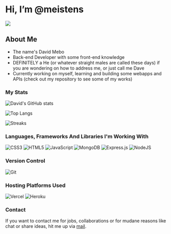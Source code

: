 # Hi, I’m @meistens

![](https://komarev.com/ghpvc/?username=meistens)

## About Me
- The name's David Mebo
- Back-end Developer with some front-end knowledge
- DEFINITELY a He (or whatever straight males are called these days) if you are wondering on how to address me, or just call me Dave
- Currently working on myself, learning and building some webapps and APIs (check out my repository to see some of my works)

### My Stats
![David's GitHub stats](https://github-readme-stats.vercel.app/api?username=meistens&show_icons=true&theme=dark)

![Top Langs](https://github-readme-stats.vercel.app/api/top-langs/?username=meistens&layout=compact)

![Streaks](https://github-readme-streak-stats.herokuapp.com/?user=meistens)

### Languages, Frameworks And Libraries I'm Working With
![CSS3](https://img.shields.io/badge/css3-%231572B6.svg?style=for-the-badge&logo=css3&logoColor=white)
![HTML5](https://img.shields.io/badge/html5-%23E34F26.svg?style=for-the-badge&logo=html5&logoColor=white)
![JavaScript](https://img.shields.io/badge/javascript-%23323330.svg?style=for-the-badge&logo=javascript&logoColor=%23F7DF1E)
![MongoDB](https://img.shields.io/badge/MongoDB-%234ea94b.svg?style=for-the-badge&logo=mongodb&logoColor=white)
![Express.js](https://img.shields.io/badge/express.js-%23404d59.svg?style=for-the-badge&logo=express&logoColor=%2361DAFB)
![NodeJS](https://img.shields.io/badge/node.js-6DA55F?style=for-the-badge&logo=node.js&logoColor=white)

### Version Control
![Git](https://img.shields.io/badge/git-%23F05033.svg?style=for-the-badge&logo=git&logoColor=white)

### Hosting Platforms Used
![Vercel](https://img.shields.io/badge/Vercel-000000?style=for-the-badge&logo=vercel&logoColor=white)
![Heroku](https://img.shields.io/badge/Heroku-430098?style=for-the-badge&logo=heroku&logoColor=white)

### Contact
If you want to contact me for jobs, collaborations or for mudane reasons like chat or share ideas, hit me up via [mail](mebodave@gmail.com).
<!---
meistens/meistens is a ✨ special ✨ repository because its `README.md` (this file) appears on your GitHub profile.
You can click the Preview link to take a look at your changes.
--->
